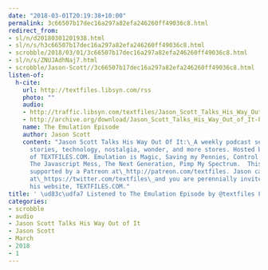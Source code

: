 ```yaml
---
date: "2018-03-01T20:19:38+10:00"
permalink: 3c66507b17dec16a297a82efa246260ff49036c8.html
redirect_from:
- sl/n/d20180301201938.html
- sl/n/s/h3c66507b17dec16a297a82efa246260ff49036c8.html
- scrobble/2018/03/01/3c66507b17dec16a297a82efa246260ff49036c8.html
- sl/n/s/ZNUJAdhNaj7.html
- scrobble/Jason-Scott//3c66507b17dec16a297a82efa246260ff49036c8.html
listen-of:
  h-cite:
    url: http://textfiles.libsyn.com/rss
    photo: ""
    audio:
    - http://traffic.libsyn.com/textfiles/Jason_Scott_Talks_His_Way_Out_of_It_-_Episode_6.mp3?dest-id=574323
    - http://archive.org/download/Jason_Scott_Talks_His_Way_Out_of_It-Podcast-by-Jason_Scott/The_Emulation_Episode.mp3
    name: The Emulation Episode
    author: Jason Scott
    content: "Jason Scott Talks His Way Out Of It:\_A weekly podcast series about
      stories, technology, nostalgia, wonder, and more stores. Hosted by Jason Scott
      of TEXTFILES.COM. Emulation is Magic, Saving my Pennies, Control and Collection,
      The Javascript Mess, The Next Generation, Pimp My Spectrum.  This podcast is
      supported by a Patreon at\_http://patreon.com/textfiles. Jason can be followed
      at\_https://twitter.com/textfiles\_and you are perennially invited to visit
      his website, TEXTFILES.COM."
title: ' \ud83c\udfa7 Listened to The Emulation Episode by @textfiles From #JasonScottTalksHisWayOutofIt'
categories:
- scrobble
- audio
- Jason Scott Talks His Way Out of It
- Jason Scott
- March
- 2018
- 1
---
```

